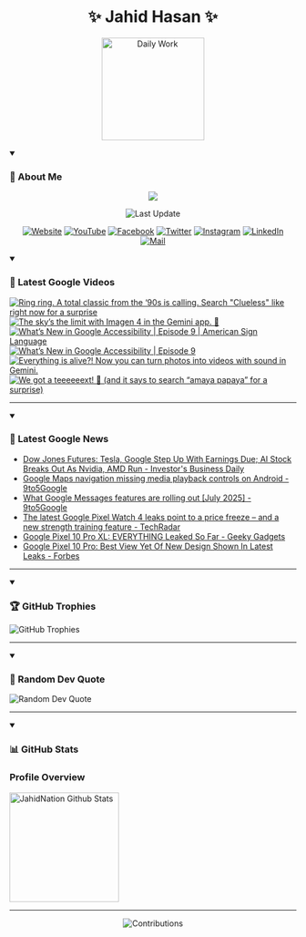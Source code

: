 <h1 align="center">✨ Jahid Hasan ✨</h1>
<p align="center">
  <img alt="Daily Work" height="180px" src="https://i.imgur.com/uhZdH9C.gif" />
</p>
<details open>
 <summary><h3>🌟 About Me</h3></summary>
<p align="center">
  <img src="https://readme-typing-svg.demolab.com/?lines=Even+if+I+fail,;I+have+to+finish,;What+I+started.;&font=Fira%20Code&center=true&width=500&height=50&color=00FF7F&vCenter=true&pause=1000&size=24" />
</p>

<p align="center">
  <img alt="Last Update" title="Last Update" src="https://img.shields.io/github/last-commit/jahidnation/jahidnation?logo=github&label=LAST+UPDATE&color=blueviolet&style=flat-square"/>
</p>

<p align="center">
  <a href="https://jahid.eu.org">
    <img alt="Website" title="Website" src="https://img.shields.io/badge/Website-000000?logo=Google-Chrome&logoColor=white&style=for-the-badge"/></a>
  <a href="https://youtube.com/@jahidnation">
    <img alt="YouTube" title="YouTube Channel" src="https://img.shields.io/badge/YouTube-FF0000?logo=YouTube&logoColor=white&style=for-the-badge"/></a>
  <a href="https://facebook.com/jahidnation">
    <img alt="Facebook" title="Facebook Page" src="https://img.shields.io/badge/Facebook-4267B2?logo=Facebook&logoColor=white&style=for-the-badge"/></a>
  <a href="https://twitter.com/jahidnation">
    <img alt="Twitter" title="Twitter Profile" src="https://img.shields.io/badge/X-000000?logo=x&logoColor=white&style=for-the-badge"/></a>
  <a href="https://instagram.com/jahidnation">
    <img alt="Instagram" title="Instagram Profile" src="https://img.shields.io/badge/Instagram-E4405F?logo=Instagram&logoColor=white&style=for-the-badge"/></a>
  <a href="https://linkedin.com/in/jahidnation">
    <img alt="LinkedIn" title="LinkedIn Profile" src="https://img.shields.io/badge/LinkedIn-0A66C2?logo=LinkedIn&logoColor=white&style=for-the-badge"/></a>
  <a href="https://mail.google.com/?hl=en&tf=cm&fs=1&to=mail@jahid.eu.org">
    <img alt="Mail" title="Mail Me" src="https://img.shields.io/badge/Email-D14836?logo=Gmail&logoColor=white&style=for-the-badge"/></a>
</p>

</details>

<details open>
 <summary><h3>🎥 Latest Google Videos</h3></summary>

<!-- BEGIN VID -->
<a href="https://www.youtube.com/shorts/lh4UBbozYm0">
  <picture>
    <source media="(prefers-color-scheme: dark)" srcset="https://ytcards.demolab.com/?id=lh4UBbozYm0&title=Ring+ring.+A+total+classic+from+the+%E2%80%9890s+is+calling.+Search+%22Clueless%22+like+right+now+for+a+surprise&lang=en&timestamp=1752941045&background_color=%230d1117&title_color=%23ffffff&stats_color=%23dedede&max_title_lines=1&width=250&border_radius=5&duration=18">
    <img src="https://ytcards.demolab.com/?id=lh4UBbozYm0&title=Ring+ring.+A+total+classic+from+the+%E2%80%9890s+is+calling.+Search+%22Clueless%22+like+right+now+for+a+surprise&lang=en&timestamp=1752941045&background_color=%23ffffff&title_color=%2324292f&stats_color=%2357606a&max_title_lines=1&width=250&border_radius=5&duration=18" alt="Ring ring. A total classic from the ‘90s is calling. Search &quot;Clueless&quot; like right now for a surprise" title="Ring ring. A total classic from the ‘90s is calling. Search &quot;Clueless&quot; like right now for a surprise">
  </picture>
</a>
<a href="https://www.youtube.com/shorts/0IMUdi7ENpE">
  <picture>
    <source media="(prefers-color-scheme: dark)" srcset="https://ytcards.demolab.com/?id=0IMUdi7ENpE&title=The+sky%E2%80%99s+the+limit+with+Imagen+4+in+the+Gemini+app.+%F0%9F%8E%88&lang=en&timestamp=1752864351&background_color=%230d1117&title_color=%23ffffff&stats_color=%23dedede&max_title_lines=1&width=250&border_radius=5&duration=19">
    <img src="https://ytcards.demolab.com/?id=0IMUdi7ENpE&title=The+sky%E2%80%99s+the+limit+with+Imagen+4+in+the+Gemini+app.+%F0%9F%8E%88&lang=en&timestamp=1752864351&background_color=%23ffffff&title_color=%2324292f&stats_color=%2357606a&max_title_lines=1&width=250&border_radius=5&duration=19" alt="The sky’s the limit with Imagen 4 in the Gemini app. 🎈" title="The sky’s the limit with Imagen 4 in the Gemini app. 🎈">
  </picture>
</a>
<a href="https://www.youtube.com/watch?v=DsnIROseyfc">
  <picture>
    <source media="(prefers-color-scheme: dark)" srcset="https://ytcards.demolab.com/?id=DsnIROseyfc&title=What%E2%80%99s+New+in+Google+Accessibility+%7C+Episode+9+%7C+American+Sign+Language&lang=en&timestamp=1752674608&background_color=%230d1117&title_color=%23ffffff&stats_color=%23dedede&max_title_lines=1&width=250&border_radius=5&duration=439">
    <img src="https://ytcards.demolab.com/?id=DsnIROseyfc&title=What%E2%80%99s+New+in+Google+Accessibility+%7C+Episode+9+%7C+American+Sign+Language&lang=en&timestamp=1752674608&background_color=%23ffffff&title_color=%2324292f&stats_color=%2357606a&max_title_lines=1&width=250&border_radius=5&duration=439" alt="What’s New in Google Accessibility | Episode 9 | American Sign Language" title="What’s New in Google Accessibility | Episode 9 | American Sign Language">
  </picture>
</a>
<a href="https://www.youtube.com/watch?v=aDmSvrb09EY">
  <picture>
    <source media="(prefers-color-scheme: dark)" srcset="https://ytcards.demolab.com/?id=aDmSvrb09EY&title=What%E2%80%99s+New+in+Google+Accessibility+%7C+Episode+9&lang=en&timestamp=1752674570&background_color=%230d1117&title_color=%23ffffff&stats_color=%23dedede&max_title_lines=1&width=250&border_radius=5&duration=439">
    <img src="https://ytcards.demolab.com/?id=aDmSvrb09EY&title=What%E2%80%99s+New+in+Google+Accessibility+%7C+Episode+9&lang=en&timestamp=1752674570&background_color=%23ffffff&title_color=%2324292f&stats_color=%2357606a&max_title_lines=1&width=250&border_radius=5&duration=439" alt="What’s New in Google Accessibility | Episode 9" title="What’s New in Google Accessibility | Episode 9">
  </picture>
</a>
<a href="https://www.youtube.com/shorts/pyEweyngVgo">
  <picture>
    <source media="(prefers-color-scheme: dark)" srcset="https://ytcards.demolab.com/?id=pyEweyngVgo&title=Everything+is+alive%3F%21+Now+you+can+turn+photos+into+videos+with+sound+in+Gemini.&lang=en&timestamp=1752526906&background_color=%230d1117&title_color=%23ffffff&stats_color=%23dedede&max_title_lines=1&width=250&border_radius=5&duration=24">
    <img src="https://ytcards.demolab.com/?id=pyEweyngVgo&title=Everything+is+alive%3F%21+Now+you+can+turn+photos+into+videos+with+sound+in+Gemini.&lang=en&timestamp=1752526906&background_color=%23ffffff&title_color=%2324292f&stats_color=%2357606a&max_title_lines=1&width=250&border_radius=5&duration=24" alt="Everything is alive?! Now you can turn photos into videos with sound in Gemini." title="Everything is alive?! Now you can turn photos into videos with sound in Gemini.">
  </picture>
</a>
<a href="https://www.youtube.com/shorts/5m2ef79HzuA">
  <picture>
    <source media="(prefers-color-scheme: dark)" srcset="https://ytcards.demolab.com/?id=5m2ef79HzuA&title=We+got+a+teeeeeext%21+%F0%9F%93%B2+%28and+it+says+to+search+%E2%80%9Camaya+papaya%E2%80%9D+for+a+surprise%29&lang=en&timestamp=1752334768&background_color=%230d1117&title_color=%23ffffff&stats_color=%23dedede&max_title_lines=1&width=250&border_radius=5&duration=9">
    <img src="https://ytcards.demolab.com/?id=5m2ef79HzuA&title=We+got+a+teeeeeext%21+%F0%9F%93%B2+%28and+it+says+to+search+%E2%80%9Camaya+papaya%E2%80%9D+for+a+surprise%29&lang=en&timestamp=1752334768&background_color=%23ffffff&title_color=%2324292f&stats_color=%2357606a&max_title_lines=1&width=250&border_radius=5&duration=9" alt="We got a teeeeeext! 📲 (and it says to search “amaya papaya” for a surprise)" title="We got a teeeeeext! 📲 (and it says to search “amaya papaya” for a surprise)">
  </picture>
</a>
<!-- END VID -->

---

</details>

<details open>
 <summary><h3>📝 Latest Google News</h3></summary>

<!-- BLOG-POST-LIST:START -->
- [Dow Jones Futures: Tesla, Google Step Up With Earnings Due; AI Stock Breaks Out As Nvidia, AMD Run - Investor&#39;s Business Daily](https://news.google.com/rss/articles/CBMiugFBVV95cUxOUG5YYUVISDNOUlY2NVFHMjNuRGE0ZS1RdWpMc2RNSEtnZHFuYlo2dVZHeGdFenR0Rjh1LTduMXZzd3A0YnhXWjVnWWJIT2NIdDdOLWRIdy1QT09hR2NCc19iSzFVNUZ5cjdJQkFwUHc4VnZvaEtjS3hkQ0J0Q2ZsalNBZGpTY1YySGQxMExUcGFsbGFHNDRDN2pWTXRBdFZDYWJFM0JfX21zXzNfWDdLeFlzcmhpZE0yX3c?oc=5)
- [Google Maps navigation missing media playback controls on Android - 9to5Google](https://news.google.com/rss/articles/CBMibkFVX3lxTE1XS0hMU1A0MVlkSGI5R3hCV3U1QXVjQ0Jmd3VNUENkRV9Tc3B6akZfX0JzNVRfbENKbEhrRDVWbC1ndXl5QXZubHllVWowa1I1SDRoOUxIQ21hQVpCTC1mNnhGWV9WbWRBVzZKUWd3?oc=5)
- [What Google Messages features are rolling out [July 2025] - 9to5Google](https://news.google.com/rss/articles/CBMia0FVX3lxTE1hR1ZlcHJ0X19iUWN2SFlZRDh4SU9qa0V3Y010OTlSQ09PRUZJNW4zU1FrWWpfcEludm9pRW9oVGNHWFA1WTJZN0IyWTc1aFhXbmEyNXN2aGtXZDRfUFhSeVV6LWczd0FDQXo0?oc=5)
- [The latest Google Pixel Watch 4 leaks point to a price freeze – and a new strength training feature - TechRadar](https://news.google.com/rss/articles/CBMi5gFBVV95cUxPMFhkcVNxYmxFQTFGWHFNbGpqa2k3RHdJejlEU2dyaFRzY1g3akRHSF82aEdpSlpnOXM2b2ZaUmU1ajlVelNjX1UwZlRpQ1RPQ0pnb01iTWVKUmtUZGZPN2hhMF8yVkZkanJnbGVRY29UZHVhTUhVc0NRM1BhMEd3TTVtbTFqeTZTU3FUMmU2ZWNLSEtmdDZmNEowV3lOVTJRS0g2Um5pd2pLbVJkZWZlOEZ3ZDdvNVV1OWh0cEFQMnl5QlR5RVh4YU45UWhTN1l5UVhjd3o1ZnFVdDN4LVlkMzhGQ3FKZw?oc=5)
- [Google Pixel 10 Pro XL: EVERYTHING Leaked So Far - Geeky Gadgets](https://news.google.com/rss/articles/CBMiZkFVX3lxTE1KcVFYUWJCTGRpbU9JTVR3dGhucEIybml1VC1fa0laMUpkWl9wZ0g4S1RRcDdndGZMaFBuUXRRTlc2UFdoQVhmUUM1X1pjX2ZZQk10cnRZTkh3Mk5TakNIMTFKTlhoQQ?oc=5)
- [Google Pixel 10 Pro: Best View Yet Of New Design Shown In Latest Leaks - Forbes](https://news.google.com/rss/articles/CBMisAFBVV95cUxPVkZvc1hvRXdZYkpxVjJjUXF4Z2pBTnh2LUR3OTFmVmtRYmVEMUxXRVB0c1FGMjVCNzY1RUtYZXFZelJmQ0wwVV9taFNUWHVHRDRzbU9WdUdSVE53dDVYRmhPNnFtYXcyTks2WkhOUC11ZzM2bTM3ZHVndWhlTHhvUzdmUWI1S21QQWoyd2UzVWJVZV9iRWU0YVRtaHJ6ZnQyemNobWlBSXdfd1BDN1lZaw?oc=5)
<!-- BLOG-POST-LIST:END -->

---

</details>

<details open>
 <summary><h3>🏆 GitHub Trophies</h3></summary>

<img alt="GitHub Trophies" title="GitHub Trophies" src="https://github-profile-trophy.vercel.app/?username=jahidnation&column=8&theme=gruvbox&no-frame=true"/>

---

</details>

<details open>
 <summary><h3>💬 Random Dev Quote</h3></summary>

<img alt="Random Dev Quote" title="Random Dev Quote" src="https://quotes-github-readme.vercel.app/api?type=horizontal&theme=radical"/>

---

</details>

<details open> 
  <summary><h3>📊 GitHub Stats</h3></summary>

  <h3>Profile Overview</h3>
  <p>
  <img alt="JahidNation Github Stats" src="https://denvercoder1-github-readme-stats.vercel.app/api/?username=jahidnation&show_icons=true&include_all_commits=true&count_private=true&theme=react&hide_border=true&bg_color=1F222E&title_color=F85D7F&icon_color=F8D866" height="192px"/>
  </p>

---

<p align="center">
<img alt="Contributions" title="Contributions" src="https://github.com/jahidnation/jahidnation/blob/contributions/snake.svg"/>
</p>

